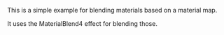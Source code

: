 
This is a simple example for blending materials based on a material map.

It uses the MaterialBlend4 effect for blending those.
